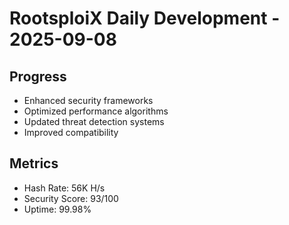 ﻿# RootsploiX Daily Development - 2025-09-08

## Progress
- Enhanced security frameworks
- Optimized performance algorithms
- Updated threat detection systems
- Improved compatibility

## Metrics
- Hash Rate: 56K H/s
- Security Score: 93/100
- Uptime: 99.98%
